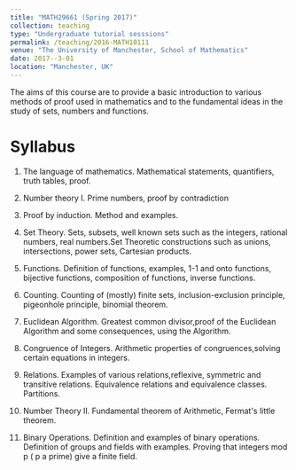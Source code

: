 ```yaml
---
title: "MATH29661 (Spring 2017)"
collection: teaching
type: "Undergraduate tutorial sesssions"
permalink: /teaching/2016-MATH10111
venue: "The University of Manchester, School of Mathematics"
date: 2017--3-01
location: "Manchester, UK"
---
```


The aims of this course are to provide a basic introduction to various methods 
of proof used in mathematics and to the fundamental ideas in the study of sets, numbers and functions.

Syllabus 
=======

1. The language of mathematics. Mathematical statements, quantifiers, truth tables, proof.

2. Number theory I. Prime numbers, proof by contradiction

3. Proof by induction. Method and examples.

4. Set Theory. Sets, subsets, well known sets such as the integers, rational numbers, real numbers.Set Theoretic constructions such as unions, intersections, power sets, Cartesian products.

5. Functions. Definition of functions, examples, 1-1 and onto functions, bijective functions, composition of functions, inverse functions.

6. Counting. Counting of (mostly) finite sets, inclusion-exclusion principle, pigeonhole principle, binomial theorem.

7. Euclidean Algorithm. Greatest common divisor,proof of the Euclidean Algorithm and some consequences, using the Algorithm.

7. Congruence of Integers. Arithmetic properties of congruences,solving certain equations in integers.

8. Relations. Examples of various relations,reflexive, symmetric and transitive relations. Equivalence relations and equivalence classes. Partitions.

9. Number Theory II. Fundamental theorem of Arithmetic, Fermat's little theorem.

10. Binary Operations. Definition and examples of binary operations. Definition of groups and fields with examples. Proving that integers mod p ( p a prime) give a finite field. 
